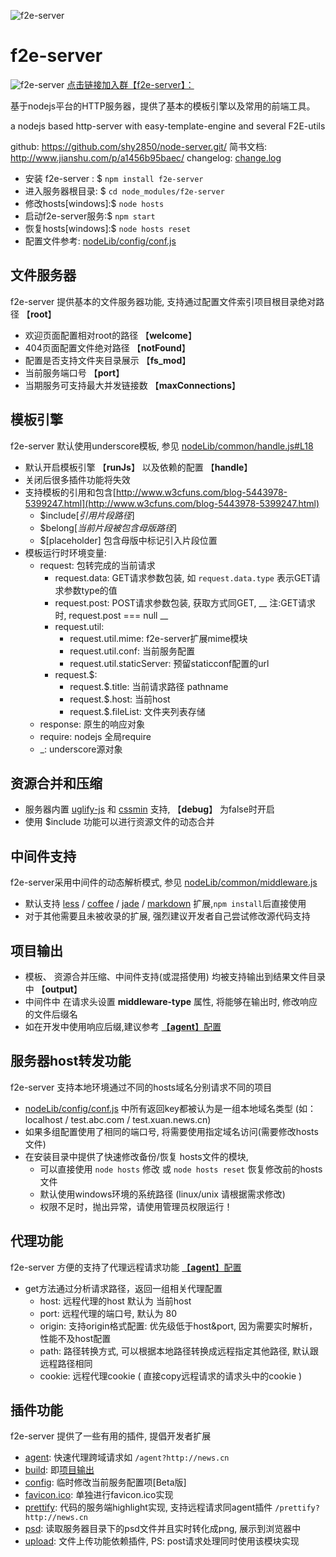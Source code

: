 ![f2e-server](https://raw.githubusercontent.com/shy2850/node-server/master/static/img/favicon.ico) 

f2e-server
==========
![f2e-server](http://pub.idqqimg.com/qconn/wpa/button/button_old_41.gif)
[点击链接加入群【f2e-server】：](http://jq.qq.com/?_wv=1027&k=MqC52t)

基于nodejs平台的HTTP服务器，提供了基本的模板引擎以及常用的前端工具。

a nodejs based http-server with easy-template-engine and several F2E-utils

github: <https://github.com/shy2850/node-server.git/>
简书文档: <http://www.jianshu.com/p/a1456b95baec/>
changelog: [change.log](change.log)


* 安装 f2e-server : $ 
	``npm install f2e-server``
* 进入服务器根目录: $ 
	``cd node_modules/f2e-server``
* 修改hosts[windows]:$ 
	``node hosts`` 
* 启动f2e-server服务:$ 
	``npm start``
* 恢复hosts[windows]:$ 
	``node hosts reset`` 
* 配置文件参考: [nodeLib/config/conf.js](nodeLib/config/conf.js) 


## 文件服务器

f2e-server 提供基本的文件服务器功能, 支持通过配置文件索引项目根目录绝对路径 【__root__】

* 欢迎页面配置相对root的路径 【__welcome__】
* 404页面配置文件绝对路径 【__notFound__】
* 配置是否支持文件夹目录展示 【__fs_mod__】
* 当前服务端口号 【__port__】
* 当期服务可支持最大并发链接数 【__maxConnections__】

## 模板引擎

f2e-server 默认使用underscore模板, 参见 [nodeLib/common/handle.js#L18](nodeLib/common/handle.js#L18)

* 默认开启模板引擎 【__runJs__】 以及依赖的配置 【__handle__】
* 关闭后很多插件功能将失效
* 支持模板的引用和包含[http://www.w3cfuns.com/blog-5443978-5399247.html](http://www.w3cfuns.com/blog-5443978-5399247.html)
	* $include[_引用片段路径_]
	* $belong[_当前片段被包含母版路径_]
	* $[placeholder] 包含母版中标记引入片段位置
* 模板运行时环境变量:
	* request: 包转完成的当前请求
		* request.data: GET请求参数包装, 如 ``request.data.type`` 表示GET请求参数type的值
		* request.post: POST请求参数包装, 获取方式同GET, __ 注:GET请求时, request.post === null __ 
		* request.util: 
			* request.util.mime: f2e-server扩展mime模块
			* request.util.conf: 当前服务配置
			* request.util.staticServer: 预留staticconf配置的url
		* request.$:
			* request.$.title: 当前请求路径 pathname
			* request.$.host: 当前host
			* request.$.fileList: 文件夹列表存储
	* response: 原生的响应对象
	* require: nodejs 全局require
	* _: underscore源对象
	

## 资源合并和压缩

* 服务器内置 
[uglify-js](https://github.com/mishoo/UglifyJS2.git) 
和 
[cssmin](http://github.com/jbleuzen/node-cssmin) 
支持, 【__debug__】 为false时开启
* 使用 $include 功能可以进行资源文件的动态合并


## 中间件支持

f2e-server采用中间件的动态解析模式, 参见 
[nodeLib/common/middleware.js](nodeLib/common/middleware.js) 

* 默认支持 
[less](https://github.com/less/less.js.git)
/
[coffee](https://github.com/jashkenas/coffeescript.git)
/
[jade](https://github.com/visionmedia/jade.git)
/
[markdown](https://github.com/evilstreak/markdown-js.git) 
扩展,``npm install``后直接使用
* 对于其他需要且未被收录的扩展, 强烈建议开发者自己尝试修改源代码支持

## 项目输出

* 模板、 资源合并压缩、中间件支持(或混搭使用) 均被支持输出到结果文件目录中 【__output__】
* 中间件中 在请求头设置 __middleware-type__ 属性, 将能够在输出时, 修改响应的文件后缀名 
* 如在开发中使用响应后缀,建议参考 [【__agent__】配置](nodeLib/config/conf.js#L26)


## 服务器host转发功能

f2e-server 支持本地环境通过不同的hosts域名分别请求不同的项目

* [nodeLib/config/conf.js](nodeLib/config/conf.js) 中所有返回key都被认为是一组本地域名类型 (如：localhost / test.abc.com / test.xuan.news.cn)
* 如果多组配置使用了相同的端口号, 将需要使用指定域名访问(需要修改hosts文件)
* 在安装目录中提供了快速修改备份/恢复 hosts文件的模块, 
	* 可以直接使用 ``node hosts`` 修改 或 ``node hosts reset`` 恢复修改前的hosts文件 
	* 默认使用windows环境的系统路径 (linux/unix 请根据需求修改) 
	* 权限不足时，抛出异常，请使用管理员权限运行！

## 代理功能

f2e-server 方便的支持了代理远程请求功能  [【__agent__】配置](nodeLib/config/conf.js#L26)

* get方法通过分析请求路径，返回一组相关代理配置
	* host: 远程代理的host 默认为 当前host
	* port: 远程代理的端口号, 默认为 80
	* origin: 支持origin格式配置: 优先级低于host&port, 因为需要实时解析，性能不及host配置
	* path: 路径转换方式, 可以根据本地路径转换成远程指定其他路径, 默认跟远程路径相同
	* cookie: 远程代理cookie ( 直接copy远程请求的请求头中的cookie )

## 插件功能

f2e-server 提供了一些有用的插件, 提倡开发者扩展

* [agent](nodeLib/plugins/agent.js): 快速代理跨域请求如 ``/agent?http://news.cn``
* [build](nodeLib/plugins/build.js): 即[项目输出](#项目输出)
* [config](nodeLib/plugins/config.js): 临时修改当前服务配置项[Beta版]
* [favicon.ico](nodeLib/plugins/favicon.ico.js): 单独进行favicon.ico实现
* [prettify](nodeLib/plugins/prettify.js): 代码的服务端highlight实现, 支持远程请求同agent插件 ``/prettify?http://news.cn``
* [psd](nodeLib/plugins/psd.js): 读取服务器目录下的psd文件并且实时转化成png, 展示到浏览器中
* [upload](nodeLib/plugins/upload.js): 文件上传功能依赖插件, PS: post请求处理同时使用该模块实现




